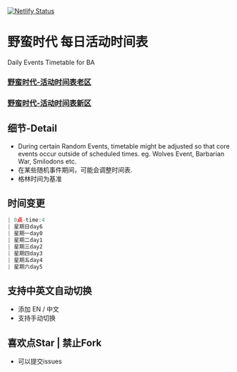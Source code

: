 [![Netlify Status](https://api.netlify.com/api/v1/badges/96a070ec-1eef-4009-9562-c009aa2da4dd/deploy-status)](https://app.netlify.com/sites/ymsd-new/deploys)

# 野蛮时代 每日活动时间表
Daily Events Timetable for BA

### [野蛮时代-活动时间表老区](old.usit.cn)

### [野蛮时代-活动时间表新区](new.usit.cn)


## 细节-Detail
* During certain Random Events, timetable might be adjusted so that core events occur outside of scheduled times. eg. Wolves Event, Barbarian War, Smilodons etc.
* 在某些随机事件期间，可能会调整时间表.
* 格林时间为基准

## 时间变更
```javascript
| 0点-time:4
| 星期日day6
| 星期一day0
| 星期二day1
| 星期三day2
| 星期四day3
| 星期五day4
| 星期六day5  
```
## 支持中英文自动切换
* 添加 EN / 中文
* 支持手动切换

## 喜欢点Star | 禁止Fork

* 可以提交issues